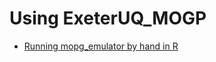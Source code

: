 Using ExeterUQ\_MOGP
====================

-   [Running mopg\_emulator by hand in
    R]({{site.baseurl}}/Vignettes/mogp_emulator_demo)
